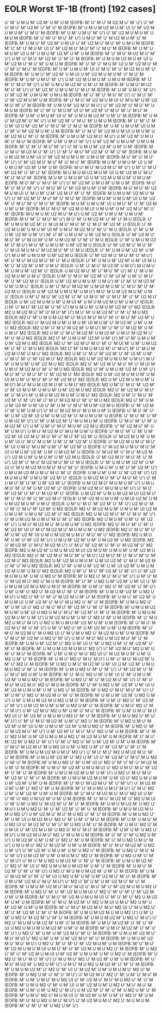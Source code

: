 # EOLR Worst 1F-1B (front) [192 cases]

U' M' U M U M' U2 M' U M' U M    (EOFB: M' U' M U' M U2 M U' M' U')
U' M' U' M U' M' U2 M' U' M' U' M    (EOFB: M' U M U M U2 M U M' U)
U' M' U2 M U M U M' U' M U' M    (EOFB: M' U M' U M U' M' U')
U' M' U2 M U M U M' U M U M    (EOFB: M' U' M' U' M U' M' U')
U M U' M' U' M U2 M U M' U' M    (EOFB: M' U M U' M' U2 M' U M U)
U' M' U2 M U' M U' M' U M U M    (EOFB: M' U' M' U' M U M' U)
U' M' U2 M U' M U' M' U' M U' M    (EOFB: M' U M' U M U M' U)
U M' U M U M' U2 M' U M' U M    (EOFB: M' U' M U' M U2 M U' M' U')
U M' U' M U' M' U2 M' U' M' U' M    (EOFB: M' U M U M U2 M U M' U)
U M' U2 M U' M U' M' U M U M    (EOFB: M' U' M' U' M U M' U)
U M' U2 M U' M U' M' U' M U' M    (EOFB: M' U M' U M U M' U)
U' M U' M' U' M U2 M U M' U' M    (EOFB: M' U M U' M' U2 M' U M U)
U M' U2 M U M U M' U' M U' M    (EOFB: M' U M' U M U' M' U')
U M' U2 M U M U M' U M U M    (EOFB: M' U' M' U' M U' M' U')
U M' U M U M U2 M' U M' U' M    (EOFB: M' U M U' M U2 M' U' M' U')
U' M' U2 M' U M U M' U' M U' M    (EOFB: M' U M' U M U' M' U')
U' M' U2 M' U M U M' U M U M    (EOFB: M' U' M' U' M U' M' U')
U' M U' M' U' M' U2 M U M' U M    (EOFB: M' U' M U' M' U2 M U M U)
U' M U M' U M' U2 M U' M' U' M    (EOFB: M' U M U M' U2 M U' M U')
U' M' U2 M' U' M U' M' U M U M    (EOFB: M' U' M' U' M U M' U)
U' M' U2 M' U' M U' M' U' M U' M    (EOFB: M' U M' U M U M' U)
U' M' U M U M U2 M' U M' U' M    (EOFB: M' U M U' M U2 M' U' M' U')
U M' U2 M' U' M U' M' U M U M    (EOFB: M' U' M' U' M U M' U)
U M' U2 M' U' M U' M' U' M U' M    (EOFB: M' U M' U M U M' U)
U M U' M' U' M' U2 M U M' U M    (EOFB: M' U' M U' M' U2 M U M U)
U M U M' U M' U2 M U' M' U' M    (EOFB: M' U M U M' U2 M U' M U')
U M' U2 M' U M U M' U' M U' M    (EOFB: M' U M' U M U' M' U')
U M' U2 M' U M U M' U M U M    (EOFB: M' U' M' U' M U' M' U')
U' M' U M U M' U2 M' U M' U M'    (EOFB: M U' M U' M U2 M U' M' U')
U' M' U' M U' M' U2 M' U' M' U' M'    (EOFB: M U M U M U2 M U M' U)
U' M' U2 M U M U M' U M U M'    (EOFB: M U' M' U' M U' M' U')
U' M' U2 M U' M U' M' U' M U' M'    (EOFB: M U M' U M U M' U)
U M' U M U M' U2 M' U M' U M'    (EOFB: M U' M U' M U2 M U' M' U')
U M' U' M U' M' U2 M' U' M' U' M'    (EOFB: M U M U M U2 M U M' U)
U M' U2 M U' M U' M' U' M U' M'    (EOFB: M U M' U M U M' U)
U M' U2 M U M U M' U M U M'    (EOFB: M U' M' U' M U' M' U')
U' M' U2 M' U M U M' U M U M'    (EOFB: M U' M' U' M U' M' U')
U' M U' M' U' M' U2 M U M' U M'    (EOFB: M U' M U' M' U2 M U M U)
U' M U M' U M' U2 M U' M' U' M'    (EOFB: M U M U M' U2 M U' M U')
U' M' U2 M' U' M U' M' U' M U' M'    (EOFB: M U M' U M U M' U)
U M' U2 M' U' M U' M' U' M U' M'    (EOFB: M U M' U M U M' U)
U M U' M' U' M' U2 M U M' U M'    (EOFB: M U' M U' M' U2 M U M U)
U M U M' U M' U2 M U' M' U' M'    (EOFB: M U M U M' U2 M U' M U')
U M' U2 M' U M U M' U M U M'    (EOFB: M U' M' U' M U' M' U')
M U' M' U M U2 M' U' M' U' M U    (EOLR: U' M' U M U M U2 M' U' M U)
M U' M U' M' U' M U' M' U2 M' U    (EOLR: U' M U2 M U M' U M U M' U)
M' U M U' M U2 M U' M' U' M U    (EOLR: U' M' U M U M' U2 M' U M' U')
M' U' M' U M U M' U M' U2 M U    (EOLR: U' M' U2 M U' M U' M' U' M U)
M' U M' U M U2 M' U' M' U' M U    (EOLR: U' M' U M U M U2 M' U' M U')
M U' M' U M U M' U M' U2 M U    (EOLR: U' M' U2 M U' M U' M' U' M U)
M U M U' M U2 M U' M' U' M U    (EOLR: U' M' U M U M' U2 M' U M' U')
M U M' U M U M' U M' U2 M U    (EOLR: U' M' U2 M U' M U' M' U' M U')
M' U' M U' M U2 M U' M' U' M U    (EOLR: U' M' U M U M' U2 M' U M' U)
M U M' U' M U2 M' U M' U M U'    (EOLR: U M' U' M U' M U2 M' U M U')
M U M U M' U M U M' U2 M' U'    (EOLR: U M U2 M U' M' U' M U' M' U')
M' U' M U M U2 M U M' U M U'    (EOLR: U M' U' M U' M' U2 M' U' M' U)
M' U M' U' M U' M' U' M' U2 M U'    (EOLR: U M' U2 M U M U M' U M U')
M' U' M' U' M U2 M' U M' U M U'    (EOLR: U M' U' M U' M U2 M' U M U)
M U M' U' M U' M' U' M' U2 M U'    (EOLR: U M' U2 M U M U M' U M U')
M U' M U M U2 M U M' U M U'    (EOLR: U M' U' M U' M' U2 M' U' M' U)
M U' M' U' M U' M' U' M' U2 M U'    (EOLR: U M' U2 M U M U M' U M U)
M' U M U M U2 M U M' U M U'    (EOLR: U M' U' M U' M' U2 M' U' M' U')
M U M U M' U M U M' U2 M' U' M2    (EOLR: M2 U M U2 M U' M' U' M U' M' U')
M U' M' U M U2 M' U' M' U' M U M2    (EOLR: M2 U' M' U M U M U2 M' U' M U)
M U' M U' M' U' M U' M' U2 M' U M2    (EOLR: M2 U' M U2 M U M' U M U M' U)
M U M' U' M U2 M' U M' U M U' M2    (EOLR: M2 U M' U' M U' M U2 M' U M U')
M' U' M' U' M U2 M' U M' U M U' M2    (EOLR: M2 U M' U' M U' M U2 M' U M U)
M' U M U' M U2 M U' M' U' M U M2    (EOLR: M2 U' M' U M U M' U2 M' U M' U')
M' U' M' U M U M' U M' U2 M U M2    (EOLR: M2 U' M' U2 M U' M U' M' U' M U)
M' U M' U M U2 M' U' M' U' M U M2    (EOLR: M2 U' M' U M U M U2 M' U' M U')
M' U' M U M U2 M U M' U M U' M2    (EOLR: M2 U M' U' M U' M' U2 M' U' M' U)
M' U M' U' M U' M' U' M' U2 M U' M2    (EOLR: M2 U M' U2 M U M U M' U M U')
M U' M' U M U M' U M' U2 M U M2    (EOLR: M2 U' M' U2 M U' M U' M' U' M U)
M U M U' M U2 M U' M' U' M U M2    (EOLR: M2 U' M' U M U M' U2 M' U M' U')
M U' M' U' M U' M' U' M' U2 M U' M2    (EOLR: M2 U M' U2 M U M U M' U M U)
M U M' U' M U' M' U' M' U2 M U' M2    (EOLR: M2 U M' U2 M U M U M' U M U')
M U' M U M U2 M U M' U M U' M2    (EOLR: M2 U M' U' M U' M' U2 M' U' M' U)
M U M' U M U M' U M' U2 M U M2    (EOLR: M2 U' M' U2 M U' M U' M' U' M U')
M' U M U M U2 M U M' U M U' M2    (EOLR: M2 U M' U' M U' M' U2 M' U' M' U')
M' U' M U' M U2 M U' M' U' M U M2    (EOLR: M2 U' M' U M U M' U2 M' U M' U)
U' M' U M' U' M U' M U M' U2 M U    (EOFB: U' M' U2 M U' M' U M' U M U')
U' M U' M U2 M U' M U M U M' U    (EOFB: U' M U' M' U' M' U M' U2 M' U)
U M' U M U2 M' U' M U M U M' U    (EOFB: U' M U' M' U' M' U M U2 M' U')
U' M' U M U2 M' U' M U M U M' U    (EOFB: U' M U' M' U' M' U M U2 M' U')
U M' U M' U' M U' M U M' U2 M U    (EOFB: U' M' U2 M U' M' U M' U M U')
U M U' M U2 M U' M U M U M' U    (EOFB: U' M U' M' U' M' U M' U2 M' U)
U2 M U' M U' M' U' M U' M' U2 M' U    (EOLR: U' M U2 M U M' U M U M' U)
U' M U' M U M' U M' U' M' U2 M' U    (EOFB: U' M U2 M U M U' M U' M' U)
U M U' M U M' U M' U' M' U2 M' U    (EOFB: U' M U2 M U M U' M U' M' U)
U M U M' U2 M' U M' U M U2 M' U    (EOFB: U' M U2 M' U' M U' M U2 M U')
U2 M U M' U M U M' U M' U2 M U    (EOLR: U' M' U2 M U' M U' M' U' M U')
U2 M' U' M U' M U2 M U' M' U' M U    (EOLR: U' M' U M U M' U2 M' U M' U)
U' M U M U2 M U M U' M U' M' U'    (EOFB: U M U M' U M' U' M' U2 M' U')
U M U M U2 M U M U' M U' M' U'    (EOFB: U M U M' U M' U' M' U2 M' U')
U2 M U M U M' U M U M' U2 M' U'    (EOLR: U M U2 M U' M' U' M U' M' U')
U' M U M U' M' U' M' U M' U2 M' U'    (EOFB: U M U2 M U' M U M U M' U')
U M U M U' M' U' M' U M' U2 M' U'    (EOFB: U M U2 M U' M U M U M' U')
U' M U' M' U2 M' U' M' U' M U2 M' U'    (EOFB: U M U2 M' U M U M U2 M U)
U2 M U' M' U' M U' M' U' M' U2 M U'    (EOLR: U M' U2 M U M U M' U M U)
U2 M' U M U M U2 M U M' U M U'    (EOLR: U M' U' M U' M' U2 M' U' M' U')
U2 M U' M U' M' U' M U' M' U2 M' U M2    (EOLR: M2 U' M U2 M U M' U M U M' U)
U2 M U M U M' U M U M' U2 M' U' M2    (EOLR: M2 U M U2 M U' M' U' M U' M' U')
U' M U M U2 M U M U' M U' M' U' M2    (EOFB: M2 U M U M' U M' U' M' U2 M' U')
U M U' M U2 M U' M U M U M' U M2    (EOFB: M2 U' M U' M' U' M' U M' U2 M' U)
U' M U' M U2 M U' M U M U M' U M2    (EOFB: M2 U' M U' M' U' M' U M' U2 M' U)
U M U M U2 M U M U' M U' M' U' M2    (EOFB: M2 U M U M' U M' U' M' U2 M' U')
U M U M' U2 M' U M' U M U2 M' U M2    (EOFB: M2 U' M U2 M' U' M U' M U2 M U')
U' M U' M' U2 M' U' M' U' M U2 M' U' M2    (EOFB: M2 U M U2 M' U M U M U2 M U)
U2 M U M' U M U M' U M' U2 M U M2    (EOLR: M2 U' M' U2 M U' M U' M' U' M U')
U2 M U' M' U' M U' M' U' M' U2 M U' M2    (EOLR: M2 U M' U2 M U M U M' U M U)
U2 M' U' M U' M U2 M U' M' U' M U M2    (EOLR: M2 U' M' U M U M' U2 M' U M' U)
U2 M' U M U M U2 M U M' U M U' M2    (EOLR: M2 U M' U' M U' M' U2 M' U' M' U')
U' M' U2 M U M U M' U M' U M2 U' M    (EOFB: M' U M2 U' M U' M U' M' U')
U M' U' M U' M U2 M U' M2 U' M U M    (EOFB: M' U' M' U M2 U M' U2 M' U M' U)
U' M' U M U M U2 M U M2 U M U' M    (EOFB: M' U M' U' M2 U' M' U2 M' U' M' U')
U M' U M' U' M2 U' M U2 M U' M' U' M    (EOFB: M' U M U M' U2 M' U M2 U M U')
U M2 U' M' U' M' U' M U2 M U M' U' M    (EOFB: M' U M U' M' U2 M' U M U M U)
U M' U2 M' U' M U' M U M2 U' M' U' M    (EOFB: M' U M U M2 U' M' U M' U)
U' M2 U' M U' M U' M' U2 M' U' M' U' M    (EOFB: M' U M U M U2 M U M' U M' U)
U M2 U M U' M U' M' U2 M' U' M' U' M    (EOFB: M' U M U M U2 M U M' U M' U')
U M U2 M U M' U M' U' M2 U' M' U M    (EOFB: M' U' M U M2 U M U' M U')
U M2 U M U M U M' U2 M' U M' U M    (EOFB: M' U' M U' M U2 M U' M' U' M' U')
U M' U' M2 U' M' U M' U2 M' U M' U M    (EOFB: M' U' M U' M U2 M U' M U M2 U)
U' M U M U M2 U' M U2 M U M' U M    (EOFB: M' U' M U' M' U2 M' U M2 U' M' U')
U M U' M U' M2 U M U2 M U' M' U' M    (EOFB: M' U M U M' U2 M' U' M2 U M' U)
U' M' U M2 U M' U' M' U2 M' U' M' U' M    (EOFB: M' U M U M U2 M U M U' M2 U')
U' M' U2 M U' M2 U M' U M' U' M U' M    (EOFB: M' U M' U M U' M U' M2 U)
U' M U2 M U M' U M' U M2 U M' U' M    (EOFB: M' U M U' M2 U' M U' M U')
U M' U' M U' M U2 M' U M' U' M2 U' M    (EOFB: M' U M2 U M U' M U2 M' U M' U)
U M' U2 M' U M U M U M2 U' M' U' M    (EOFB: M' U M U M2 U' M' U' M' U')
U' M' U2 M' U' M U' M U' M2 U M' U M    (EOFB: M' U' M U' M2 U M' U M' U)
U' M' U M U M' U2 M' U M U M2 U' M    (EOFB: M' U M2 U' M' U' M U2 M U' M' U')
U' M' U' M U' M U2 M U' M2 U' M U M    (EOFB: M' U' M' U M2 U M' U2 M' U M' U)
U M' U2 M U M U M' U M' U M2 U' M    (EOFB: M' U M2 U' M U' M U' M' U')
U' M' U M' U' M2 U' M U2 M U' M' U' M    (EOFB: M' U M U M' U2 M' U M2 U M U')
U M' U M U M U2 M U M2 U M U' M    (EOFB: M' U M' U' M2 U' M' U2 M' U' M' U')
U M U2 M U M' U M' U M2 U M' U' M    (EOFB: M' U M U' M2 U' M U' M U')
U M' U2 M U' M2 U M' U M' U' M U' M    (EOFB: M' U M' U M U' M U' M2 U)
U' M' U2 M' U M U M U M2 U' M' U' M    (EOFB: M' U M U M2 U' M' U' M' U')
U' M' U' M U' M U2 M' U M' U' M2 U' M    (EOFB: M' U M2 U M U' M U2 M' U M' U)
U M' U M U M' U2 M' U M U M2 U' M    (EOFB: M' U M2 U' M' U' M U2 M U' M' U')
U M' U2 M' U' M U' M U' M2 U M' U M    (EOFB: M' U' M U' M2 U M' U M' U)
U M U M U M2 U' M U2 M U M' U M    (EOFB: M' U' M U' M' U2 M' U M2 U' M' U')
U' M' U' M2 U' M' U M' U2 M' U M' U M    (EOFB: M' U' M U' M U2 M U' M U M2 U)
U M' U M2 U M' U' M' U2 M' U' M' U' M    (EOFB: M' U M U M U2 M U M U' M2 U')
U' M U' M U' M2 U M U2 M U' M' U' M    (EOFB: M' U M U M' U2 M' U' M2 U M' U)
U' M' U2 M' U' M U' M U M2 U' M' U' M    (EOFB: M' U M U M2 U' M' U M' U)
U' M2 U' M' U' M' U' M U2 M U M' U' M    (EOFB: M' U M U' M' U2 M' U M U M U)
U' M2 U M U' M U' M' U2 M' U' M' U' M    (EOFB: M' U M U M U2 M U M' U M' U')
U M2 U' M U' M U' M' U2 M' U' M' U' M    (EOFB: M' U M U M U2 M U M' U M' U)
U' M2 U M U M U M' U2 M' U M' U M    (EOFB: M' U' M U' M U2 M U' M' U' M' U')
U' M U2 M U M' U M' U' M2 U' M' U M    (EOFB: M' U' M U M2 U M U' M U')
U' M U' M2 U M' U M' U2 M' U M' U M    (EOFB: M' U' M U' M U2 M U' M U' M2 U)
U M' U' M' U' M2 U M U2 M' U M' U M    (EOFB: M' U' M U' M U2 M' U' M2 U M U)
U' M' U M' U M2 U' M U2 M' U' M' U' M    (EOFB: M' U M U M U2 M' U M2 U' M U')
U M U M2 U' M' U' M' U2 M' U' M' U' M    (EOFB: M' U M U M U2 M U M U M2 U')
U M' U2 M U' M U' M U M2 U' M' U' M    (EOFB: M' U M U M2 U' M' U M' U)
U M U2 M U' M2 U' M' U M' U' M U' M    (EOFB: M' U M' U M U' M U M2 U)
U' M U2 M' U' M' U' M' U M2 U M' U' M    (EOFB: M' U M U' M2 U' M U M U)
U' M' U2 M U M' U M2 U' M U' M U' M    (EOFB: M' U M' U M' U M2 U' M U')
U M U2 M U M U' M2 U' M U M U M    (EOFB: M' U' M' U' M' U M2 U M' U')
U M U2 M' U M' U M' U' M2 U' M' U M    (EOFB: M' U' M U M2 U M U' M U')
U M U M U' M2 U' M U2 M' U M' U M    (EOFB: M' U' M U' M U2 M' U M2 U M' U')
U' M' U2 M' U M U M' U M' U M2 U' M    (EOFB: M' U M2 U' M U' M U' M' U')
U M U2 M' U M' U M U M U' M2 U' M    (EOFB: M' U M2 U M' U' M' U' M U')
U' M U' M U M2 U M U2 M' U' M' U' M    (EOFB: M' U M U M U2 M' U' M2 U' M' U)
U' M2 U M U M U M U2 M' U M' U' M    (EOFB: M' U M U' M U2 M' U' M' U' M' U')
U M2 U' M U M U M U2 M' U M' U' M    (EOFB: M' U M U' M U2 M' U' M' U' M' U)
U M2 U M' U M' U M' U2 M U' M' U' M    (EOFB: M' U M U M' U2 M U' M U' M U')
U' M2 U' M' U M' U M' U2 M U' M' U' M    (EOFB: M' U M U M' U2 M U' M U' M U)
U' M U' M' U' M' U2 M U M U M2 U' M    (EOFB: M' U M2 U' M' U' M' U2 M U M U)
U' M2 U' M' U' M' U' M' U2 M U M' U M    (EOFB: M' U' M U' M' U2 M U M U M U)
U' M' U' M' U' M2 U M U2 M' U M' U M    (EOFB: M' U' M U' M U2 M' U' M2 U M U)
U M U' M2 U M' U M' U2 M' U M' U M    (EOFB: M' U' M U' M U2 M U' M U' M2 U)
U' M U M2 U' M' U' M' U2 M' U' M' U' M    (EOFB: M' U M U M U2 M U M U M2 U')
U M' U M' U M2 U' M U2 M' U' M' U' M    (EOFB: M' U M U M U2 M' U M2 U' M U')
U' M2 U' M U M U M U2 M' U M' U' M    (EOFB: M' U M U' M U2 M' U' M' U' M' U)
U M2 U M U M U M U2 M' U M' U' M    (EOFB: M' U M U' M U2 M' U' M' U' M' U')
U M2 U' M' U M' U M' U2 M U' M' U' M    (EOFB: M' U M U M' U2 M U' M U' M U)
U' M2 U M' U M' U M' U2 M U' M' U' M    (EOFB: M' U M U M' U2 M U' M U' M U')
U M2 U' M' U' M' U' M' U2 M U M' U M    (EOFB: M' U' M U' M' U2 M U M U M U)
U M U' M' U' M' U2 M U M U M2 U' M    (EOFB: M' U M2 U' M' U' M' U2 M U M U)
U M' U2 M' U M U M' U M' U M2 U' M    (EOFB: M' U M2 U' M U' M U' M' U')
U' M U M U' M2 U' M U2 M' U M' U M    (EOFB: M' U' M U' M U2 M' U M2 U M' U')
U M U' M U M2 U M U2 M' U' M' U' M    (EOFB: M' U M U M U2 M' U' M2 U' M' U)
U' M U2 M' U M' U M U M U' M2 U' M    (EOFB: M' U M2 U M' U' M' U' M U')
U' M U2 M U' M2 U' M' U M' U' M U' M    (EOFB: M' U M' U M U' M U M2 U)
U' M' U2 M U' M U' M U M2 U' M' U' M    (EOFB: M' U M U M2 U' M' U M' U)
U M' U2 M U M' U M2 U' M U' M U' M    (EOFB: M' U M' U M' U M2 U' M U')
U M U2 M' U' M' U' M' U M2 U M' U' M    (EOFB: M' U M U' M2 U' M U M U)
U' M U2 M' U M' U M' U' M2 U' M' U M    (EOFB: M' U' M U M2 U M U' M U')
U' M U2 M U M U' M2 U' M U M U M    (EOFB: M' U' M' U' M' U M2 U M' U')
